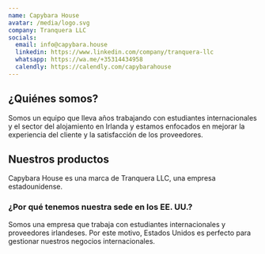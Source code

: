 ```yaml
---
name: Capybara House
avatar: /media/logo.svg
company: Tranquera LLC
socials:
  email: info@capybara.house
  linkedin: https://www.linkedin.com/company/tranquera-llc
  whatsapp: https://wa.me/+35314434958
  calendly: https://calendly.com/capybarahouse
---
```


## ¿Quiénes somos?

Somos un equipo que lleva años trabajando con estudiantes internacionales y el sector del alojamiento en Irlanda y estamos enfocados en mejorar la experiencia del cliente y la satisfacción de los proveedores.

## Nuestros productos

Capybara House es una marca de Tranquera LLC, una empresa estadounidense.

### ¿Por qué tenemos nuestra sede en los EE. UU.?

Somos una empresa que trabaja con estudiantes internacionales y proveedores irlandeses. Por este motivo, Estados Unidos es perfecto para gestionar nuestros negocios internacionales.